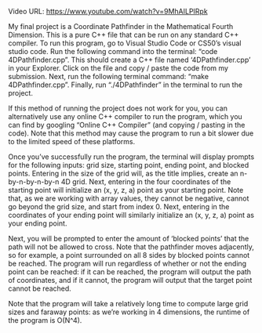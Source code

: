 Video URL: https://www.youtube.com/watch?v=9MhAILPIRpk

My final project is a Coordinate Pathfinder in the Mathematical Fourth Dimension. This is a pure C++ file that can be run on any standard C++ compiler. To run this program, go to Visual Studio Code or CS50’s visual studio code. Run the following command into the terminal: “code 4DPathfinder.cpp”. This should create a C++ file named ‘4DPathfinder.cpp’ in your Explorer. Click on the file and copy / paste the code from my submission. Next, run the following terminal command: “make 4DPathfinder.cpp”. Finally, run “./4DPathfinder” in the terminal to run the project. 


If this method of running the project does not work for you, you can alternatively use any online C++ compiler to run the program, which you can find by googling “Online C++ Compiler” (and copying / pasting in the code). Note that this method may cause the program to run a bit slower due to the limited speed of these platforms. 


Once you’ve successfully run the program, the terminal will display prompts for the following inputs: grid size, starting point, ending point, and blocked points. Entering in the size of the grid will, as the title implies, create an n-by-n-by-n-by-n 4D grid. Next, entering in the four coordinates of the starting point will initialize an (x, y, z, a) point as your starting point. Note that, as we are working with array values, they cannot be negative, cannot go beyond the grid size, and start from index 0. Next, entering in the coordinates of your ending point will similarly initialize an (x, y, z, a) point as your ending point. 


Next, you will be prompted to enter the amount of ‘blocked points’ that the path will not be allowed to cross. Note that the pathfinder moves adjacently, so for example, a point surrounded on all 8 sides by blocked points cannot be reached. The program will run regardless of whether or not the ending point can be reached: if it can be reached, the program will output the path of coordinates, and if it cannot, the program will output that the target point cannot be reached.


Note that the program will take a relatively long time to compute large grid sizes and faraway points: as we’re working in 4 dimensions, the runtime of the program is O(N^4).
